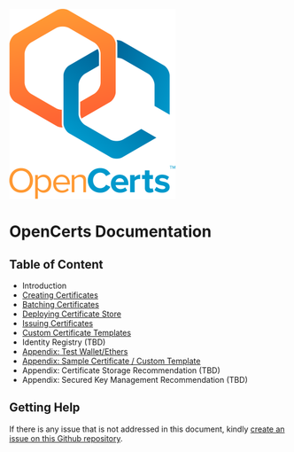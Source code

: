 ![OpenCerts Logo](./assets/logo.png)

# OpenCerts Documentation

## Table of Content

- Introduction
- [Creating Certificates](./creating_certificates.md)
- [Batching Certificates](./batching_certificates.md)
- [Deploying Certificate Store](./deploying_store.md)
- [Issuing Certificates](./issuing_certificates.md)
- [Custom Certificate Templates](./custom_template.md)
- Identity Registry (TBD)
- [Appendix: Test Wallet/Ethers](./appendix_test_accounts.md)
- [Appendix: Sample Certificate / Custom Template](./appendix_samples.md)
- Appendix: Certificate Storage Recommendation (TBD)
- Appendix: Secured Key Management Recommendation (TBD)

## Getting Help

If there is any issue that is not addressed in this document, kindly [create an issue on this Github repository](https://github.com/GovTechSG/opencerts-documentation/issues).